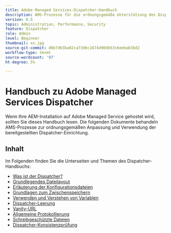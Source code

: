 ```yaml
---
title: Adobe Managed Services-Dispatcher-Handbuch
description: AMS-Prozesse für die ordnungsgemäße Unterstützung des Dispatcher-Setups.
version: 6.5
topic: Administration, Performance, Security
feature: Dispatcher
role: Admin
level: Beginner
thumbnail: xx.jpg
source-git-commit: d6b7d63ba02ca73d6c1674d90db53c6eebab3bd2
workflow-type: tm+mt
source-wordcount: '97'
ht-degree: 5%

---
```



# Handbuch zu Adobe Managed Services Dispatcher

Wenn Ihre AEM-Installation auf Adobe Managed Service gehostet wird, sollten Sie dieses Handbuch lesen.
Die folgenden Dokumente behandeln AMS-Prozesse zur ordnungsgemäßen Anpassung und Verwendung der bereitgestellten Dispatcher-Einrichtung.

## Inhalt

Im Folgenden finden Sie die Unterseiten und Themen des Dispatcher-Handbuchs:

- [Was ist der Dispatcher?](./what-is-the-dispatcher.md)
- [Grundlegendes Dateilayout](./basic-file-layout.md)
- [Erläuterung der Konfigurationsdateien](./explanation-config-files.md)
- [Grundlagen zum Zwischenspeichern](./understanding-cache.md)
- [Verwenden und Verstehen von Variablen](./variables.md)
- [Dispatcher-Leerung](./disp-flushing.md)
- [Vanity-URL](./disp-vanity-url.md)
- [Allgemeine Protokollierung](./common-logs.md)
- [Schreibgeschützte Dateien](./immutable-files.md)
- [Dispatcher-Konsistenzprüfung](./health-check.md)